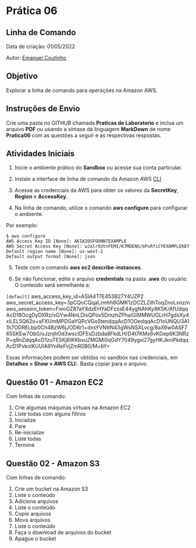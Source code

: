 # Prática 06

## Linha de Comando

Data de criação: 01/05/2022

Autor: [Emanuel Coutinho](https://github.com/emanuelcoutinho)

## Objetivo
Explorar a linha de comando para operações na Amazon AWS.

## Instruções de Envio

Crie uma pasta no GITHUB chamada **Praticas de Laboratorio** e inclua um arquivo **PDF** ou usando a sintaxe da linguagem **MarkDown** de nome **Pratica06** com as questões a seguir e as respectivas respostas.

## Atividades Iniciais

1. Inicie o ambiente prático do **Sandbox** ou acesse sua conta particular.

2. Instale a interface de linha de comando da Amazon AWS [CLI](https://aws.amazon.com/pt/cli/)

3. Acesse as credenciais da AWS para obter os valores da **SecretKey**, **Region** e **AccessKey**.

4. Na linha de comando, utilize o comando **aws configure** para configurar o ambiente.

Por exemplo:
	
	$ aws configure
	AWS Access Key ID [None]: AKIAIOSFODNN7EXAMPLE
	AWS Secret Access Key [None]: wJalrXUtnFEMI/K7MDENG/bPxRfiCYEXAMPLEKEY
	Default region name [None]: us-west-2
	Default output format [None]: json

5. Teste com o comando **aws ec2 describe-instances**.

5. Se não funcionar, edite o arquivo **credentials** na pasta **.aws** do usuário. O conteúdo será semelhante a:
	
`[default]`
aws_access_key_id=ASIA4T7E453B27Y4UZP2
aws_secret_access_key=3pCQoCQqaLrmhh6GMK1zDCZLZilhToqZnoLxnz/n
aws_session_token=FwoGZ87aYXdzEHYaDFzzaE44ygNAhKy8KSK/AfUdqqAcD18OcgDyDXRz/vGYw4NnLDlxQPov5DmzhZPhaIGiMMWUGLrH7gdsXy4xiLEL5Q62o+sFXUmMPDGaYQPcVGo5tendqqAcD1OOedqqAcD1oUNQU3A11h7ODRELbp0Ch4BzW6jJOD6r1+dxsYVNttN43gWsNSXLvcg/8aX6w0ASF765SKEw7Ob0/oJznjhOd3wscIDFEsDzbda8FkdLH/D4t7KMs6vKGep6K3NRzP+q8nZdqqAcD1zuTESKj6IKKbvuZMGMi0qGdY7049ygxi27gyHKJkniPkdqqAcD1PvknlKUUIA9YnReFvjZmR0B0/M+bY=


Essas informações podem ser obtidas no sandbox nas credenciais, em **Detalhes > Show > AWS CLI:**. Basta copiar para o arquivo.


## Questão 01 - Amazon EC2

Com linhas de comando:

1. Crie algumas máquinas virtuais na Amazon EC2
2. Liste todas com alguns filtros
3. Inicialize
4. Pare
5. Re-inicialize
6. Liste todas
7. Termine

## Questão 02 - Amazon S3

Com linhas de comando:

1. Crie um bucket na Amazon S3
2. Liste o conteúdo
3. Adicione arquivos
4. Liste o conteúdo
5. Copie arquivos
6. Mova arquivos
7. Liste o conteúdo
8. Faça o download de arquivos do bucket
9. Apague o bucket





